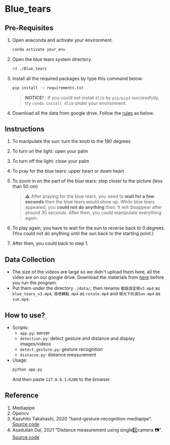 # Blue_tears

## Pre-Requisites
1. Open anaconda and activate your environment.
	```bash
	conda activate your_env
	```
2. Open the blue tears system directory.
	```bash
	cd ./Blue_tears
	```
3. Install all the required packages by type this command below:
	```bash
	pip install -r requirements.txt
	```

	> **NOTICE!** : If you could not install `dlib` by `pip/pip3` successfully, try `conda install dlib` under your environment.

4. Download all the data from google drive. Follow the [rules](#data-collection) as below.


## Instructions
1. To manipulate the sun: turn the knob to the 180 degrees
2. To turn on the light: open your palm
3. To turn off the light: close your palm
4. To pray for the blue tears: upper heart or down heart
5. To zoom in on the part of the blue tears: step closer to the picture (less than 50 cm)
	
	> :warning: 
	> After praying for the blue tears, you need to **wait for a few seconds** then the blue tears would show up.
	> While blue tears appeared, you **could not do anything** then. It will disappear after around 30 seconds. After then, you could manipulate everything again.

6. To play again, you have to wait for the sun to reverse back to 0 degrees. (You could not do anything until the sun back to the starting point.)
7. After then, you could back to step 1.


## Data Collection
- The size of the videos are large so we didn't upload them here, all the video are on our google drive. Download the materials from [here](https://drive.google.com/drive/u/0/folders/12hI5uB_-W8tm1z1VPcJoLmeoTQmb6mGd) before you run the program.
- Put them under the directory `./data/`, then rename `藍眼淚呈現v3.mp4` as `blue_tears_v3.mp4`, `燈塔轉動.mp4` as `rotate.mp4` and `陽光下的淚Sun.mp4` as `sun.mp4`.


## How to use?
- Scripts: 
	- `app.py`: server
	- `detection.py`: detect gesture and distance and display images/videos
	- `detect_gesture.py`: gesture recognition
	- `distacne.py`: distance measurement
- Usage: 
	```bash
	python app.py
	```
	And then paste `127.0.0.1:6200` to the browser.

## Reference
1. Mediapipe
2. Opencv
3. Kazuhito Takahashi, 2020 "hand-gesture-recognition-mediapipe". [Source code](https://github.com/Kazuhito00/hand-gesture-recognition-using-mediapipe)
4. Asadullah Dal, 2021 "Distance measurement using single1️⃣camera 📷". [Source code](https://github.com/Asadullah-Dal17/Distance_measurement_using_single_camera)
